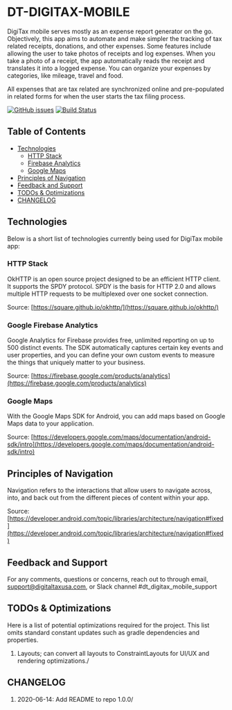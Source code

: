 # DT-DIGITAX-MOBILE

DigiTax mobile serves mostly as an expense report generator on the go. Objectively, this app
aims to automate and make simpler the tracking of tax related receipts, donations, and other
expenses. Some features include allowing the user to take photos of receipts and log expenses. 
When you take a photo of a receipt, the app automatically reads the receipt and translates it 
into a logged expense. You can organize your expenses by categories, like mileage, travel and food.

All expenses that are tax related are synchronized online and pre-populated in related forms for 
when the user starts the tax filing process.

[![GitHub issues](https://img.shields.io/github/issues/Leroyal/DT-DIGITAX-MOBILE)](https://github.com/Leroyal/DT-DIGITAX-MOBILE/issues) [![Build Status](https://github.com/Leroyal/DT-DIGITAX-MOBILE/workflows/CI/badge.svg)](https://github.com/Leroyal/DT-DIGITAX-MOBILE/workflows/CI/badge.svg)

## Table of Contents

* [Technologies](#technologies)
    * [HTTP Stack](#http-stack)
    * [Firebase Analytics](#firebase-analytics)
    * [Google Maps](#maps)   
* [Principles of Navigation](#navigation)    
* [Feedback and Support](#giving-feedback)
* [TODOs & Optimizations](#optimizations)
* [CHANGELOG](#changelog)

<a name="technologies"></a>
## Technologies

Below is a short list of technologies currently being used for DigiTax mobile app:

<a name="http-stack"></a>
### HTTP Stack

OkHTTP is an open source project designed to be an efficient HTTP client. It supports 
the SPDY protocol. SPDY is the basis for HTTP 2.0 and allows multiple HTTP requests to be 
multiplexed over one socket connection.

Source: [https://square.github.io/okhttp/](https://square.github.io/okhttp/)

<a name="firebase-analytics"></a>
### Google Firebase Analytics

Google Analytics for Firebase provides free, unlimited reporting on 
up to 500 distinct events. The SDK automatically captures certain key events and user properties, 
and you can define your own custom events to measure the things that uniquely matter to your business.

Source: [https://firebase.google.com/products/analytics](https://firebase.google.com/products/analytics)

<a name="maps"></a>
### Google Maps

With the Google Maps SDK for Android, you can add maps based on Google Maps data to your application.

Source: [https://developers.google.com/maps/documentation/android-sdk/intro](https://developers.google.com/maps/documentation/android-sdk/intro)

<a name="navigation"></a>
## Principles of Navigation

Navigation refers to the interactions that allow users to navigate across, into, and back out from 
the different pieces of content within your app.

Source: [https://developer.android.com/topic/libraries/architecture/navigation#fixed](https://developer.android.com/topic/libraries/architecture/navigation#fixed)

<a name="giving-feedback"></a>
## Feedback and Support

For any comments, questions or concerns, reach out to through email, support@digitaltaxusa.com, 
or Slack channel #dt_digitax_mobile_support

<a name="optimizations"></a>
## TODOs & Optimizations

Here is a list of potential optimizations required for the project. This list omits standard constant 
updates such as gradle dependencies and properties.

1. Layouts; can convert all layouts to ConstraintLayouts for UI/UX and rendering optimizations./

<a name="changelog"></a>
## CHANGELOG

1. 2020-06-14: Add README to repo 1.0.0/
